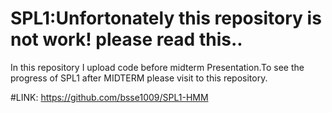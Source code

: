 # SPL1:Unfortonately this repository is not work! please read this..

In this repository I upload code before midterm Presentation.To see the progress of SPL1 after MIDTERM please visit
to this repository.

#LINK: https://github.com/bsse1009/SPL1-HMM
